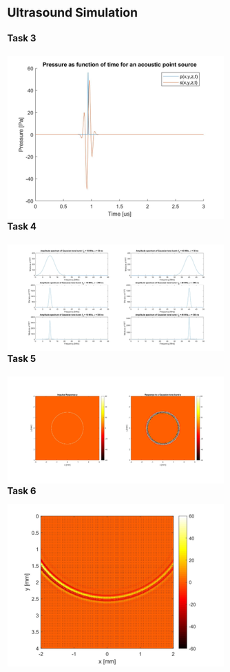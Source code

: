 Ultrasound Simulation
======
Task 3 
------
![alt text](https://github.com/zcemycl/UltrasoundSimulation/blob/master/Task3/result.jpg "Task 3")
Task 4
------
![alt text](https://github.com/zcemycl/UltrasoundSimulation/blob/master/Task4/result.jpg "Task 4")
Task 5
------
![alt text](https://github.com/zcemycl/UltrasoundSimulation/blob/master/Task5/result.jpg "Task 5")
Task 6
------
![alt text](https://github.com/zcemycl/UltrasoundSimulation/blob/master/Task6/result.jpg "Task 6")
